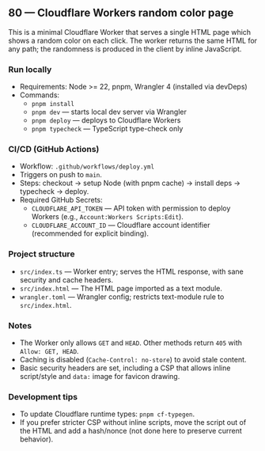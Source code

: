 ## 80 — Cloudflare Workers random color page

This is a minimal Cloudflare Worker that serves a single HTML page which shows a random color on each click. The worker returns the same HTML for any path; the randomness is produced in the client by inline JavaScript.

### Run locally

- Requirements: Node >= 22, pnpm, Wrangler 4 (installed via devDeps)
- Commands:
  - `pnpm install`
  - `pnpm dev` — starts local dev server via Wrangler
  - `pnpm deploy` — deploys to Cloudflare Workers
  - `pnpm typecheck` — TypeScript type-check only

### CI/CD (GitHub Actions)

- Workflow: `.github/workflows/deploy.yml`
- Triggers on push to `main`.
- Steps: checkout → setup Node (with pnpm cache) → install deps → typecheck → deploy.
- Required GitHub Secrets:
  - `CLOUDFLARE_API_TOKEN` — API token with permission to deploy Workers (e.g., `Account:Workers Scripts:Edit`).
  - `CLOUDFLARE_ACCOUNT_ID` — Cloudflare account identifier (recommended for explicit binding).

### Project structure

- `src/index.ts` — Worker entry; serves the HTML response, with sane security and cache headers.
- `src/index.html` — The HTML page imported as a text module.
- `wrangler.toml` — Wrangler config; restricts text-module rule to `src/index.html`.

### Notes

- The Worker only allows `GET` and `HEAD`. Other methods return `405` with `Allow: GET, HEAD`.
- Caching is disabled (`Cache-Control: no-store`) to avoid stale content.
- Basic security headers are set, including a CSP that allows inline script/style and `data:` image for favicon drawing.

### Development tips

- To update Cloudflare runtime types: `pnpm cf-typegen`.
- If you prefer stricter CSP without inline scripts, move the script out of the HTML and add a hash/nonce (not done here to preserve current behavior).

